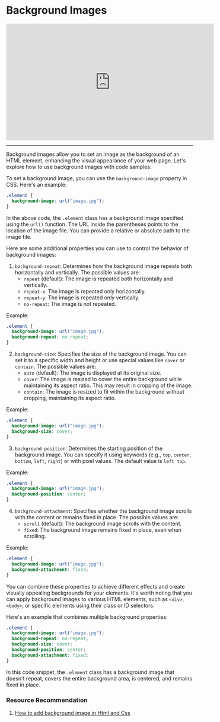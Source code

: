 # Background Images

<iframe width="560" height="315" src="https://www.youtube-nocookie.com/embed/zHZRFwWQt2w" title="YouTube video player" frameborder="0" allow="accelerometer; autoplay; clipboard-write; encrypted-media; gyroscope; picture-in-picture; web-share" allowfullscreen></iframe>

---

Background images allow you to set an image as the background of an HTML element, enhancing the visual appearance of your web page. Let's explore how to use background images with code samples:

To set a background image, you can use the `background-image` property in CSS. Here's an example:

```css
.element {
  background-image: url("image.jpg");
}
```

In the above code, the `.element` class has a background image specified using the `url()` function. The URL inside the parentheses points to the location of the image file. You can provide a relative or absolute path to the image file.

Here are some additional properties you can use to control the behavior of background images:

1. `background-repeat`: Determines how the background image repeats both horizontally and vertically. The possible values are:
   - `repeat` (default): The image is repeated both horizontally and vertically.
   - `repeat-x`: The image is repeated only horizontally.
   - `repeat-y`: The image is repeated only vertically.
   - `no-repeat`: The image is not repeated.

Example:

```css
.element {
  background-image: url("image.jpg");
  background-repeat: no-repeat;
}
```

2. `background-size`: Specifies the size of the background image. You can set it to a specific width and height or use special values like `cover` or `contain`. The possible values are:
   - `auto` (default): The image is displayed at its original size.
   - `cover`: The image is resized to cover the entire background while maintaining its aspect ratio. This may result in cropping of the image.
   - `contain`: The image is resized to fit within the background without cropping, maintaining its aspect ratio.

Example:

```css
.element {
  background-image: url("image.jpg");
  background-size: cover;
}
```

3. `background-position`: Determines the starting position of the background image. You can specify it using keywords (e.g., `top`, `center`, `bottom`, `left`, `right`) or with pixel values. The default value is `left top`.

Example:

```css
.element {
  background-image: url("image.jpg");
  background-position: center;
}
```

4. `background-attachment`: Specifies whether the background image scrolls with the content or remains fixed in place. The possible values are:
   - `scroll` (default): The background image scrolls with the content.
   - `fixed`: The background image remains fixed in place, even when scrolling.

Example:

```css
.element {
  background-image: url("image.jpg");
  background-attachment: fixed;
}
```

You can combine these properties to achieve different effects and create visually appealing backgrounds for your elements. It's worth noting that you can apply background images to various HTML elements, such as `<div>`, `<body>`, or specific elements using their class or ID selectors.

Here's an example that combines multiple background properties:

```css
.element {
  background-image: url("image.jpg");
  background-repeat: no-repeat;
  background-size: cover;
  background-position: center;
  background-attachment: fixed;
}
```

In this code snippet, the `.element` class has a background image that doesn't repeat, covers the entire background area, is centered, and remains fixed in place.

### Resource Recommendation

1. <a href="https://youtu.be/2ZHfxG9uEjI" target="_blank">How to add background image in Html and Css</a>
